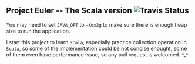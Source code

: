 ## Project Euler -- The Scala version ![Travis Status](https://travis-ci.org/fedcuit/projecteuler.svg?branch=master)

You may need to set `JAVA_OPT` to `-Xmx2g` to make sure there is enough heap size to run the application.

I start this project to learn `Scala`, especially practice collection operation in `Scala`, so some of the implementation could be not concise enought, some of them even have performance issue, so any pull request is welcomed. ^_^
